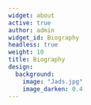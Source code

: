 ```yaml
---
widget: about
active: true
author: admin
widget_id: Biography
headless: true
weight: 10
title: Biography
design:
  background:
    image: "Jads.jpg"
    image_darken: 0.4
---
```

